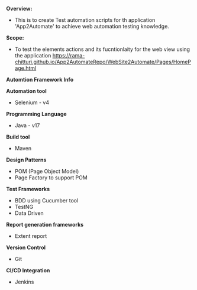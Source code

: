 **Overview:**
- This is to create Test automation scripts for th application 'App2Automate' to achieve web automation testing knowledge.

**Scope:**
- To test the elements actions and its fucntionlaity for the web view using the application https://rama-chitturi.github.io/App2AutomateRepo/WebSite2Automate/Pages/HomePage.html

**Automtion Framework Info**

**Automation tool**
- Selenium - v4

**Programming Language**
- Java - v17

**Build tool**
- Maven

**Design Patterns**
- POM (Page Object Model)
- Page Factory to support POM
  
**Test Frameworks**
- BDD using Cucumber tool
- TestNG
- Data Driven

**Report generation frameworks**
- Extent report
  
**Version Control**
- Git
  
**CI/CD Integration**
- Jenkins
